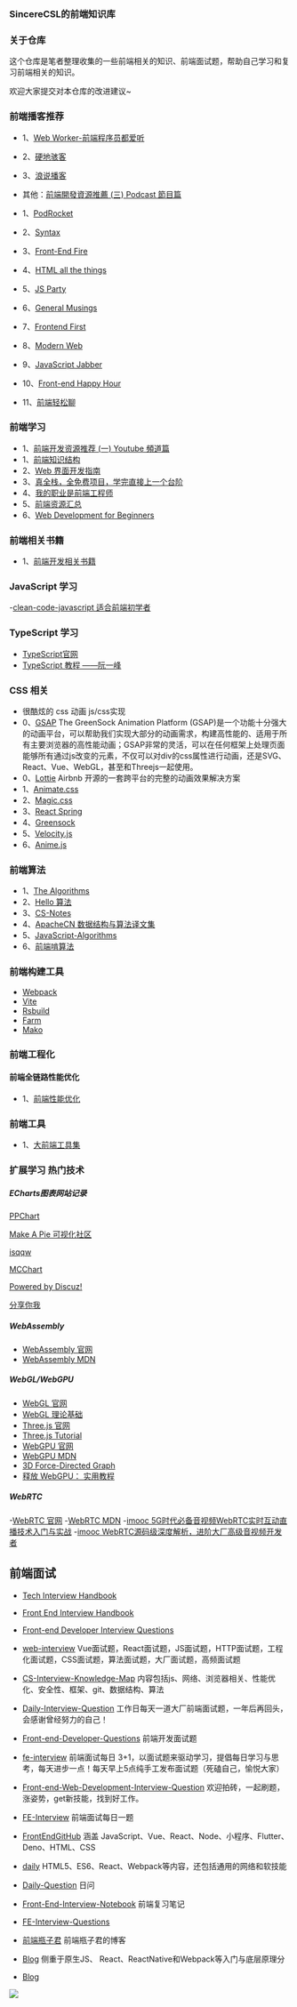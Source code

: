 ### SincereCSL的前端知识库

### 关于仓库

这个仓库是笔者整理收集的一些前端相关的知识、前端面试题，帮助自己学习和复习前端相关的知识。

欢迎大家提交对本仓库的改进建议~

### 前端播客推荐

- 1、[Web Worker-前端程序员都爱听](https://www.xiaoyuzhoufm.com/podcast/613753ef23c82a9a1ccfdf35)
- 2、[硬地骇客](https://www.xiaoyuzhoufm.com/podcast/640ee2438be5d40013fe4a87)
- 3、[浪说播客](https://www.xiaoyuzhoufm.com/podcast/6717d7bc0d2f24f289165dff)

- 其他：[前端開發資源推薦 (三) Podcast 節目篇](https://medium.com/@Kelly_CHI/best-frontend-podcast-recommendations-874ee1b167cc)
- 1、[PodRocket](https://podrocket.logrocket.com)
- 2、[Syntax](https://syntax.fm)
- 3、[Front-End Fire](https://www.buzzsprout.com/2226499)
- 4、[HTML all the things](https://www.htmlallthethings.com)
- 5、[JS Party](https://changelog.com/jsparty)
- 6、[General Musings](https://www.youtube.com/@GeneralMusings/about)
- 7、[Frontend First](https://frontendfirst.fm)
- 8、[Modern Web](https://podcasts.apple.com/us/podcast/modern-web/id1084236187)
- 9、[JavaScript Jabber](https://topenddevs.com/podcasts/javascript-jabber)
- 10、[Front-end Happy Hour](https://www.frontendhappyhour.com)
- 11、[前端轻松聊](https://bento.me/fetalkpodcast)

### 前端学习
- 1、[前端开发资源推荐 (一) Youtube 頻道篇](https://medium.com/@Kelly_CHI/recommended-frontend-youtube-channel-4c148eddbdb)
- 1、[前端知识结构](https://github.com/JacksonTian/fks)
- 2、[Web 界面开发指南](https://interfaces.rauno.me/)
- 3、[真全栈，全免费项目，学完直接上一个台阶](https://github.com/KieSun/all-of-frontend) 
- 4、[我的职业是前端工程师](https://github.com/phodal/fe) 
- 5、[前端资源汇总](https://github.com/helloqingfeng/Awsome-Front-End-learning-resource)
- 6、[Web Development for Beginners](https://microsoft.github.io/Web-Dev-For-Beginners)

### 前端相关书籍

- 1、[前端开发相关书籍](https://github.com/MichealWayne/books)

### JavaScript 学习

-[clean-code-javascript 适合前端初学者](https://github.com/ryanmcdermott/clean-code-javascript)


### TypeScript 学习

- [TypeScript官网](https://www.typescriptlang.org)
- [TypeScript 教程 ——阮一峰](https://wangdoc.com/typescript)

### CSS 相关

- 很酷炫的 css 动画 js/css实现
- 0、[GSAP](https://gsap.com) The GreenSock Animation Platform (GSAP)是一个功能十分强大的动画平台，可以帮助我们实现大部分的动画需求，构建高性能的、适用于所有主要浏览器的高性能动画；GSAP非常的灵活，可以在任何框架上处理页面能够所有通过js改变的元素，不仅可以对div的css属性进行动画，还是SVG、React、Vue、WebGL，甚至和Threejs一起使用。
- 0、[Lottie](https://lottiefiles.com) Airbnb 开源的一套跨平台的完整的动画效果解决方案
- 1、[Animate.css](https://animate.style) 
- 2、[Magic.css](https://www.minimamente.com/project/magic)
- 3、[React Spring](https://www.react-spring.dev/)
- 4、[Greensock](https://gsap.com)
- 5、[Velocity.js](http://velocityjs.org)
- 6、[Anime.js](https://animejs.com/)

###  前端算法
- 1、[The Algorithms](https://the-algorithms.com/zh_Hans)
- 2、[Hello 算法](https://www.hello-algo.com)
- 3、[CS-Notes](https://github.com/CyC2018/CS-Notes)
- 4、[ApacheCN 数据结构与算法译文集](https://github.com/apachecn/apachecn-algo-zh)
- 5、[JavaScript-Algorithms](https://github.com/sisterAn/JavaScript-Algorithms)
- 6、[前端啃算法](https://github.com/course-dasheng/fe-algorithm)

### 前端构建工具

- [Webpack](https://webpack.js.org)
- [Vite](https://vitejs.dev)
- [Rsbuild](https://rsbuild.dev)
- [Farm](https://www.farmfe.org)
- [Mako](https://makojs.dev)

### 前端工程化
#### 前端全链路性能优化
- 1、[前端性能优化](前端全链路性能优化/README.md)


### 前端工具

- 1、[大前端工具集](https://github.com/nieweidong/fetool)

###  扩展学习 热门技术

#####  ECharts图表网站记录
[PPChart](https://ppchart.com)

[Make A Pie 可视化社区](https://www.makeapie.cn/echarts)

[isqqw](https://www.isqqw.com)

[MCChart](https://echarts.zhangmuchen.top/#/index)

[Powered by Discuz!](http://192.144.199.210/forum-2-1.html)

[分享你我](http://chart.majh.top)

##### WebAssembly

- [WebAssembly 官网](https://webassembly.org)
- [WebAssembly MDN](https://developer.mozilla.org/zh-CN/docs/WebAssembly)

##### WebGL/WebGPU

- [WebGL 官网](https://get.webgl.org)
- [WebGL 理论基础](https://webglfundamentals.org/webgl/lessons/zh_cn)
- [Three.js 官网](https://threejs.org)
- [Three.js Tutorial](https://www.tutorialspoint.com/threejs)
- [WebGPU 官网](https://www.w3.org/TR/webgpu)
- [WebGPU MDN](https://developer.mozilla.org/en-US/docs/Web/API/WebGPU_API)
- [3D Force-Directed Graph](https://vasturiano.github.io/3d-force-graph)
- [释放 WebGPU： 实用教程](https://shi-yan.github.io/webgpuunleashed)


##### WebRTC

-[WebRTC 官网](https://webrtc.org)
-[WebRTC MDN](https://developer.mozilla.org/en-US/docs/Web/API/WebRTC_API)
-[imooc 5G时代必备音视频WebRTC实时互动直播技术入门与实战](https://coding.imooc.com/class/329.html)
-[imooc WebRTC源码级深度解析，进阶大厂高级音视频开发者](https://coding.imooc.com/class/532.html)

## 前端面试
- [Tech Interview Handbook](https://github.com/yangshun/tech-interview-handbook)

- [Front End Interview Handbook](https://github.com/yangshun/front-end-interview-handbook)

- [Front-end Developer Interview Questions](https://github.com/h5bp/Front-end-Developer-Interview-Questions)

- [web-interview](https://github.com/febobo/web-interview) Vue面试题，React面试题，JS面试题，HTTP面试题，工程化面试题，CSS面试题，算法面试题，大厂面试题，高频面试题

- [CS-Interview-Knowledge-Map](https://github.com/InterviewMap/CS-Interview-Knowledge-Map) 内容包括js、网络、浏览器相关、性能优化、安全性、框架、git、数据结构、算法

- [Daily-Interview-Question](https://github.com/Advanced-Frontend/Daily-Interview-Question) 工作日每天一道大厂前端面试题，一年后再回头，会感谢曾经努力的自己！

- [Front-end-Developer-Questions](https://github.com/markyun/My-blog/tree/master/Front-end-Developer-Questions) 前端开发面试题

- [fe-interview](https://github.com/haizlin/fe-interview) 前端面试每日 3+1，以面试题来驱动学习，提倡每日学习与思考，每天进步一点！每天早上5点纯手工发布面试题（死磕自己，愉悦大家）

- [Front-end-Web-Development-Interview-Question](https://github.com/paddingme/Front-end-Web-Development-Interview-Question) 欢迎拍砖，一起刷题，涨姿势，get新技能，找到好工作。

- [FE-Interview](https://github.com/lgwebdream/FE-Interview) 前端面试每日一题

- [FrontEndGitHub](https://github.com/FrontEndGitHub/FrontEndGitHub) 涵盖 JavaScript、Vue、React、Node、小程序、Flutter、Deno、HTML、CSS 

- [daily](https://github.com/pwstrick/daily) HTML5、ES6、React、Webpack等内容，还包括通用的网络和软技能

- [Daily-Question](https://github.com/shfshanyue/Daily-Question) 日问

- [Front-End-Interview-Notebook](https://github.com/CavsZhouyou/Front-End-Interview-Notebook) 前端复习笔记

- [FE-Interview-Questions](https://github.com/poetries/FE-Interview-Questions)

- [前端瓶子君](https://github.com/sisterAn/blog) 前端瓶子君的博客

- [Blog](https://github.com/YvetteLau/Blog) 侧重于原生JS、 React、ReactNative和Webpack等入门与底层原理分

- [Blog](https://github.com/ljianshu/Blog)


![](./images/lovely.jpg)



